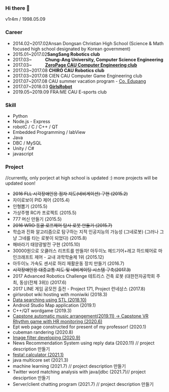 ### Hi there 👋
v1r4m / 1998.05.09

### Career
- 2014.02~2017.02Ansan Dongsan Christian High School (Science & Math focused high school designated by Korean government)
- 2015.01~2017.02**SangSang Robotics club**
- 2017.03~&emsp;&emsp;&emsp;**Chung-Ang University, Computer Science Engineering**
- 2017.03~&emsp;&emsp;&emsp;**[ZeroPage CAU Computer Engineering club](https://zeropage.org)**
- 2017.03~2017.08 **CHIRO CAU Robotics club**
- 2017.03~2017.08 CIEN CAU Computer Game Engineering club
- 2017.07~2017.08 CAU summer vacation program - [Co. Edupang](https://edupang.com)
- 2017.07~2018.03 **[GirlsRobot](https://www.facebook.com/GirlsRobot/)**
- 2019.05~2019.09 FRA:ME CAU E-sports club

### Skill
- Python
- Node.js - Express
- robotC / C / C++ / QT
- Embedded Programming / labView
- Java
- DBC / MySQL
- Unity / C#
- javascript

### Project
//currently, only porject at high school is updated :) more projects will be updated soon!

- ~~2016 FLL 시각장애인용 점자 지도(네비게이션) 구현 (2015.2)~~
- 자이로보이 PID 제어 (2015.4)
- 인형뽑기 (2015.5)
- 가상주행 RC카 프로젝트 (2015.5)
- 777 머신 만들기 (2015.5)
- ~~2016 WRO 동굴 로프제어 탐사 로봇 만들기 (2015.7)~~
- 학습과 진화 알고리즘으로 탐구하는 지적 인공지능의 가능성 (그네로봇) (그러나 그냥 그네를 타는 로봇이 되었다) (2015.8)
- 해바라기 태양광발전 구현 (2015.10)
- 30000원으로 오큘러스 리프트를 만들자! 아두이노 헤드기어+레고 하드웨어로 마인크래프트 제어 - 교내 과학학술제 1위 (2015.12)
- 아두이노 가속도 센서로 허리 재활운동 장치 만들기 (2016.7)
- ~~시각장애인용 대중교통 지도 및 네비게이팅 시스템 구축(2017.3)~~
- 2017 Advanced Robotics Challenge 테트리스 건축 로봇 (대한전자공학회 주최, 동상(전체 3위)) (2017.6) 
- 2017 LINE 게임 공모전 출전 - Project 171, Project 런네상스 (2017.8)
- girlsrobot wiki hosting with moniwiki (2018.3)
- [Data searching using STL (2018.10)](https://github.com/v1r4m/STL-test)
- Android Studio Map application (2019.1)
- C++/QT wordgame (2019.3)
- [Capstone automatic music arrangement(2019.11) -> Capstone VR Rhythm game with HR monitoring (2020.6)](https://github.com/v1r4m/VRfit)
- Ept web page constructed for present of my professor! (2020.1)
- cubeman randering (2020.8)
- [Image filter developing (2020.9)](https://github.com/v1r4m/DIP)
- News Recommendation System using reply data (2020.11) // project description 만들기
- [festa! calculator (2021.1)](https://github.com/v1r4m/cal)
- java multicore set (2021.3)
- machine learning (2021.7) // project description 만들기
- Twitter word matching analysis with java/jdbc (2021.7)// project desciprtion 만들기
- Server/client chatting program (2021.7) // project description 만들기

<!--![Anurag's github stats](https://github-readme-stats.vercel.app/api?username=v1r4m)-->
